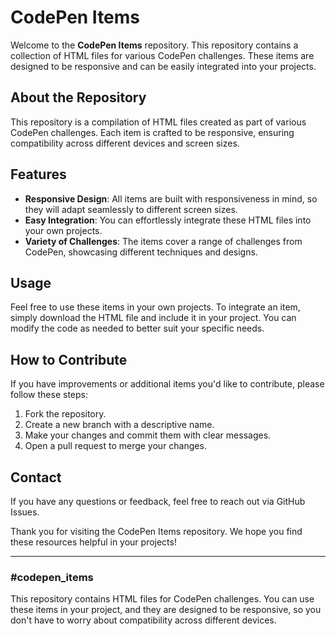 # CodePen Items

Welcome to the **CodePen Items** repository. This repository contains a collection of HTML files for various CodePen challenges. These items are designed to be responsive and can be easily integrated into your projects.

## About the Repository

This repository is a compilation of HTML files created as part of various CodePen challenges. Each item is crafted to be responsive, ensuring compatibility across different devices and screen sizes.

## Features

- **Responsive Design**: All items are built with responsiveness in mind, so they will adapt seamlessly to different screen sizes.
- **Easy Integration**: You can effortlessly integrate these HTML files into your own projects.
- **Variety of Challenges**: The items cover a range of challenges from CodePen, showcasing different techniques and designs.

## Usage

Feel free to use these items in your own projects. To integrate an item, simply download the HTML file and include it in your project. You can modify the code as needed to better suit your specific needs.

## How to Contribute

If you have improvements or additional items you'd like to contribute, please follow these steps:

1. Fork the repository.
2. Create a new branch with a descriptive name.
3. Make your changes and commit them with clear messages.
4. Open a pull request to merge your changes.

## Contact

If you have any questions or feedback, feel free to reach out via GitHub Issues.

Thank you for visiting the CodePen Items repository. We hope you find these resources helpful in your projects!

---

### #codepen_items

This repository contains HTML files for CodePen challenges. You can use these items in your project, and they are designed to be responsive, so you don't have to worry about compatibility across different devices.
